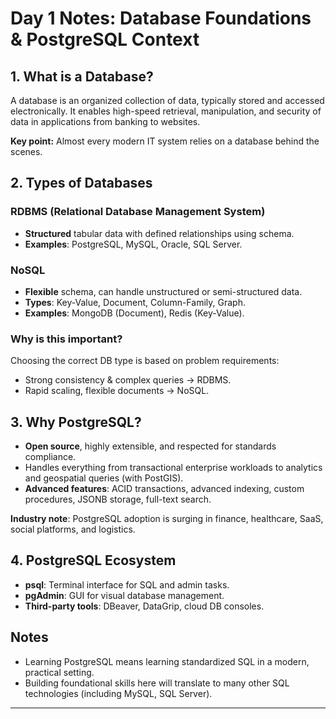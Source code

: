 # Day 1 Notes: Database Foundations & PostgreSQL Context

## 1. What is a Database?
A database is an organized collection of data, typically stored and accessed electronically. It enables high-speed retrieval, manipulation, and security of data in applications from banking to websites.

**Key point:** Almost every modern IT system relies on a database behind the scenes.

## 2. Types of Databases

### RDBMS (Relational Database Management System)
- **Structured** tabular data with defined relationships using schema.
- **Examples**: PostgreSQL, MySQL, Oracle, SQL Server.

### NoSQL
- **Flexible** schema, can handle unstructured or semi-structured data.
- **Types**: Key-Value, Document, Column-Family, Graph.
- **Examples**: MongoDB (Document), Redis (Key-Value).

### Why is this important?
Choosing the correct DB type is based on problem requirements:
- Strong consistency & complex queries → RDBMS.
- Rapid scaling, flexible documents → NoSQL.

## 3. Why PostgreSQL?

- **Open source**, highly extensible, and respected for standards compliance.
- Handles everything from transactional enterprise workloads to analytics and geospatial queries (with PostGIS).
- **Advanced features**: ACID transactions, advanced indexing, custom procedures, JSONB storage, full-text search.

**Industry note**: PostgreSQL adoption is surging in finance, healthcare, SaaS, social platforms, and logistics.

## 4. PostgreSQL Ecosystem

- **psql**: Terminal interface for SQL and admin tasks.
- **pgAdmin**: GUI for visual database management.
- **Third-party tools**: DBeaver, DataGrip, cloud DB consoles.

## Notes
- Learning PostgreSQL means learning standardized SQL in a modern, practical setting.
- Building foundational skills here will translate to many other SQL technologies (including MySQL, SQL Server).

---
